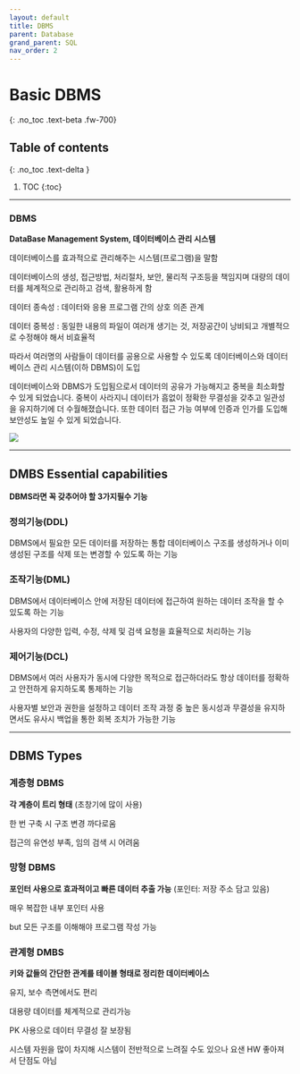```yaml
---
layout: default
title: DBMS
parent: Database
grand_parent: SQL
nav_order: 2
---
```


# Basic DBMS 
{: .no_toc .text-beta .fw-700}

## Table of contents
{: .no_toc .text-delta }

1. TOC
{:toc}

---

### DBMS

**DataBase Management System, 데이터베이스 관리 시스템**

데이터베이스를 효과적으로 관리해주는 시스템(프로그램)을 말함

데이터베이스의 생성, 접근방법, 처리절차, 보안, 물리적 구조등을 책임지며 대량의 데이터를 체계적으로 관리하고 검색, 활용하게 함

데이터 종속성 : 데이터와 응용 프로그램 간의 상호 의존 관계

데이터 중복성 : 동일한 내용의 파일이 여러개 생기는 것, 저장공간이 낭비되고 개별적으로 수정해야 해서 비효율적

따라서 여러명의 사람들이 데이터를 공용으로 사용할 수 있도록 데이터베이스와 데이터베이스 관리 시스템(이하 DBMS)이 도입

데이터베이스와 DBMS가 도입됨으로서 데이터의 공유가 가능해지고 중복을 최소화할 수 있게 되었습니다. 중복이 사라지니 데이터가 흠없이 정확한 무결성을 갖추고 일관성을 유지하기에 더 수월해졌습니다. 또한 데이터 접근 가능 여부에 인증과 인가를 도입해 보안성도 높일 수 있게 되었습니다.

![](https://gekdev.github.io/docs/database/basic/example/dbsm_product.png)

---

## DMBS Essential capabilities

**DBMS라면 꼭 갖추어야 할 3가지필수 기능**

### 정의기능(DDL)

DBMS에서 필요한 모든 데이터를 저장하는 통합 데이터베이스 구조를 생성하거나 이미 생성된 구조를 삭제 또는 변경할 수 있도록 하는 기능

### 조작기능(DML)

DBMS에서 데이터베이스 안에 저장된 데이터에 접근하여 원하는 데이터 조작을 할 수 있도록 하는 기능

사용자의 다양한 입력, 수정, 삭제 및 검색 요청을 효율적으로 처리하는 기능

### 제어기능(DCL)

DBMS에서 여러 사용자가 동시에 다양한 목적으로 접근하더라도 항상 데이터를 정확하고 안전하게 유지하도록 통제하는 기능

사용자별 보안과 권한을 설정하고 데이터 조작 과정 중 높은 동시성과 무결성을 유지하면서도 유사시 백업을 통한 회복 조치가 가능한 기능

---

## DBMS Types

### 계층형 DBMS

**각 계층이 트리 형태** (초창기에 많이 사용)

한 번 구축 시 구조 변경 까다로움

접근의 유연성 부족, 임의 검색 시 어려움

### 망형 DBMS

**포인터 사용으로 효과적이고 빠른 데이터 추출 가능** (포인터: 저장 주소 담고 있음)

매우 복잡한 내부 포인터 사용

but 모든 구조를 이해해야 프로그램 작성 가능

### 관계형 DMBS

**키와 값들의 간단한 관계를 테이블 형태로 정리한 데이터베이스**

유지, 보수 측면에서도 편리

대용량 데이터를 체계적으로 관리가능

PK 사용으로 데이터 무결성 잘 보장됨

시스템 자원을 많이 차지해 시스템이 전반적으로 느려질 수도 있으나 요샌 HW 좋아져서 단점도 아님
